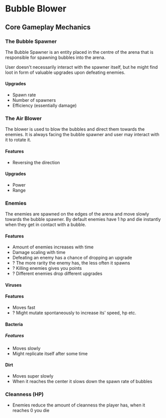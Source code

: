 # Bubble Blower

## Core Gameplay Mechanics

### The Bubble Spawner
The Bubble Spawner is an entity placed in the centre of the arena that is responsible for spawning bubbles into the arena.

User doesn't necessarily interact with the spawner itself, but he might find loot in form of valuable upgrades upon defeating enemies.

#### Upgrades
- Spawn rate
- Number of spawners
- Efficiency (essentially damage)

### The Air Blower
The blower is used to blow the bubbles and direct them towards the enemies. It is always facing the bubble spawner and user may interact with it to rotate it. 

#### Features
- Reversing the direction

#### Upgrades
- Power
- Range

### Enemies
The enemies are spawned on the edges of the arena and move slowly towards the bubble spawner. By default enemies have 1 hp and die instantly when they get in contact with a bubble.

#### Features
- Amount of enemies increases with time
- Damage scaling with time
- Defeating an enemy has a chance of dropping an upgrade
- ? The more rarity the enemy has, the less often it spawns
- ? Killing enemies gives you points
- ? Different enemies drop different upgrades


#### Viruses
#### Features
- Moves fast
- ? Might mutate spontaneously to increase its' speed, hp etc.

#### Bacteria
##### Features
- Moves slowly
- Might replicate itself after some time

#### Dirt
- Moves super slowly
- When it reaches the center it slows down the spawn rate of bubbles

### Cleanness (HP)
- Enemies reduce the amount of cleanness the player has, when it reaches 0 you die


